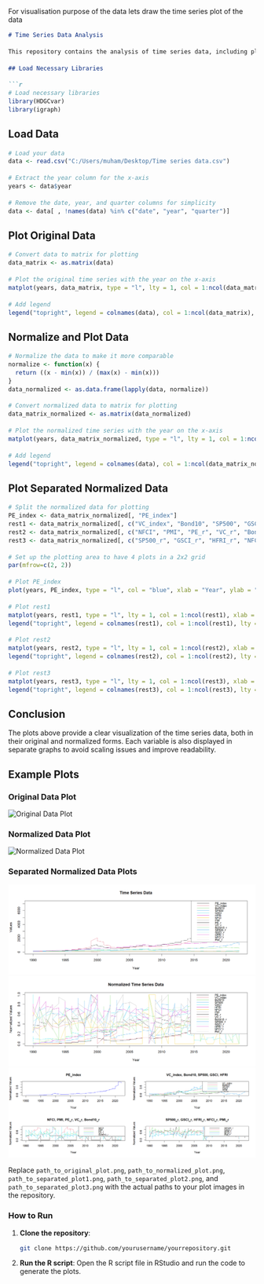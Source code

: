 For visualisation purpose of the data lets draw the time series plot of the data
```markdown
# Time Series Data Analysis

This repository contains the analysis of time series data, including plotting the original data, normalizing the data, and creating separate plots for better visualization.

## Load Necessary Libraries

```r
# Load necessary libraries
library(HDGCvar)
library(igraph)
```

## Load Data

```r
# Load your data
data <- read.csv("C:/Users/muham/Desktop/Time series data.csv")

# Extract the year column for the x-axis
years <- data$year

# Remove the date, year, and quarter columns for simplicity
data <- data[ , !names(data) %in% c("date", "year", "quarter")]
```

## Plot Original Data

```r
# Convert data to matrix for plotting
data_matrix <- as.matrix(data)

# Plot the original time series with the year on the x-axis
matplot(years, data_matrix, type = "l", lty = 1, col = 1:ncol(data_matrix), xlab = "Year", ylab = "Values", main = "Time Series Data")

# Add legend
legend("topright", legend = colnames(data), col = 1:ncol(data_matrix), lty = 1, cex = 0.8)
```

## Normalize and Plot Data

```r
# Normalize the data to make it more comparable
normalize <- function(x) {
  return ((x - min(x)) / (max(x) - min(x)))
}
data_normalized <- as.data.frame(lapply(data, normalize))

# Convert normalized data to matrix for plotting
data_matrix_normalized <- as.matrix(data_normalized)

# Plot the normalized time series with the year on the x-axis
matplot(years, data_matrix_normalized, type = "l", lty = 1, col = 1:ncol(data_matrix_normalized), xlab = "Year", ylab = "Normalized Values", main = "Normalized Time Series Data")

# Add legend
legend("topright", legend = colnames(data), col = 1:ncol(data_matrix_normalized), lty = 1, cex = 0.8)
```

## Plot Separated Normalized Data

```r
# Split the normalized data for plotting
PE_index <- data_matrix_normalized[, "PE_index"]
rest1 <- data_matrix_normalized[, c("VC_index", "Bond10", "SP500", "GSCI", "HFRI")]
rest2 <- data_matrix_normalized[, c("NFCI", "PMI", "PE_r", "VC_r", "Bond10_r")]
rest3 <- data_matrix_normalized[, c("SP500_r", "GSCI_r", "HFRI_r", "NFCI_r", "PMI_r")]

# Set up the plotting area to have 4 plots in a 2x2 grid
par(mfrow=c(2, 2))

# Plot PE_index
plot(years, PE_index, type = "l", col = "blue", xlab = "Year", ylab = "Normalized Values", main = "PE_index")

# Plot rest1
matplot(years, rest1, type = "l", lty = 1, col = 1:ncol(rest1), xlab = "Year", ylab = "Normalized Values", main = "VC_index, Bond10, SP500, GSCI, HFRI")
legend("topright", legend = colnames(rest1), col = 1:ncol(rest1), lty = 1, cex = 0.8)

# Plot rest2
matplot(years, rest2, type = "l", lty = 1, col = 1:ncol(rest2), xlab = "Year", ylab = "Normalized Values", main = "NFCI, PMI, PE_r, VC_r, Bond10_r")
legend("topright", legend = colnames(rest2), col = 1:ncol(rest2), lty = 1, cex = 0.8)

# Plot rest3
matplot(years, rest3, type = "l", lty = 1, col = 1:ncol(rest3), xlab = "Year", ylab = "Normalized Values", main = "SP500_r, GSCI_r, HFRI_r, NFCI_r, PMI_r")
legend("topright", legend = colnames(rest3), col = 1:ncol(rest3), lty = 1, cex = 0.8)
```

## Conclusion

The plots above provide a clear visualization of the time series data, both in their original and normalized forms. Each variable is also displayed in separate graphs to avoid scaling issues and improve readability.

## Example Plots

### Original Data Plot

![Original Data Plot](path_to_original_plot.png)

### Normalized Data Plot

![Normalized Data Plot](path_to_normalized_plot.png)

### Separated Normalized Data Plots

![Separated Normalized Data Plot 1](https://github.com/kgmikhdad/HDGCvar/blob/kgmikhdad-files/Rplot01.png)
![Separated Normalized Data Plot 2](https://github.com/kgmikhdad/HDGCvar/blob/kgmikhdad-files/Rplot02.png)
![Separated Normalized Data Plot 3](https://github.com/kgmikhdad/HDGCvar/blob/kgmikhdad-files/Rplot03.png)

Replace `path_to_original_plot.png`, `path_to_normalized_plot.png`, `path_to_separated_plot1.png`, `path_to_separated_plot2.png`, and `path_to_separated_plot3.png` with the actual paths to your plot images in the repository.

### How to Run

1. **Clone the repository**:
   ```sh
   git clone https://github.com/yourusername/yourrepository.git
   ```

2. **Run the R script**:
   Open the R script file in RStudio and run the code to generate the plots.
